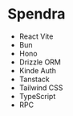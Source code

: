 # Spendra

- React Vite
- Bun
- Hono
- Drizzle ORM
- Kinde Auth
- Tanstack
- Tailwind CSS
- TypeScript
- RPC

